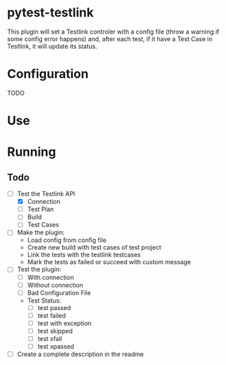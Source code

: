 # pytest-testlink
This plugin will set a Testlink controler with a config file (throw a warning if some config error happens) and, after each test, if it have a Test Case in Testlink, it will update its status.

# Configuration
TODO

# Use

# Running


## Todo
- [ ] Test the Testlink API
    - [x] Connection
    - [ ] Test Plan
    - [ ] Build
    - [ ] Test Cases
- [ ] Make the plugin:
    - Load config from config file
    - Create new build with test cases of test project
    - Link the tests with the testlink testcases
    - Mark the tests as failed or succeed with custom message
- [ ] Test the plugin:
    - [ ] With connection
    - [ ] Without connection
    - [ ] Bad Configuration File
    - Test Status:
        - [ ] test passed
        - [ ] test failed
        - [ ] test with exception
        - [ ] test skipped
        - [ ] test xfail
        - [ ] test xpassed                                        
- [ ] Create a complete description in the readme